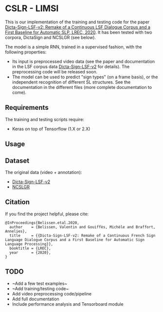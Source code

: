 # CSLR - LIMSI

This is our implementation of the training and testing code for the paper [Dicta-Sign-LSF-v2: Remake of a Continuous LSF Dialogue Corpus and a First Baseline for Automatic SLP, LREC, 2020](https://). It has been tested with two corpora, DictaSign and NCSLGR (see below).

The model is a simple RNN, trained in a supervised fashion, with the following properties:
* Its input is preprocessed video data (see the paper and documentation in the LSF corpus data [Dicta-Sign-LSF-v2](https://www.ortolang.fr/market/corpora/dicta-sign-lsf-v2/) for details). The preprocessing code will be released soon.
* The model can be used to predict "sign types" (on a frame basis), or the independent recognition of different SL structures. See the documentation in the different files (more complete documentation to come).


## Requirements
The training and testing scripts require:
* Keras on top of Tensorflow (1.X or 2.X)

## Usage



## Dataset
The original data (video + annotation):
* [Dicta-Sign-LSF-v2](https://www.ortolang.fr/market/corpora/dicta-sign-lsf-v2/)
* [NCSLGR](https://www.bu.edu/asllrp/ncslgr.html)

## Citation
If you find the project helpful, please cite:
```
@InProceedings{Belissen.etal.2020,
  author    = {Belissen, Valentin and Gouiffès, Michèle and Braffort, Annelies},
  title     = {{Dicta-Sign-LSF-v2: Remake of a Continuous French Sign Language Dialogue Corpus and a First Baseline for Automatic Sign Language Processing}},
  booktitle = {LREC},
  year      = {2020},
}
```

## TODO
* ~Add a few test examples~
* ~Add training/testing code~
* Add video preprocessing code/pipeline
* Add full documentation
* Include performance analysis and Tensorboard module
